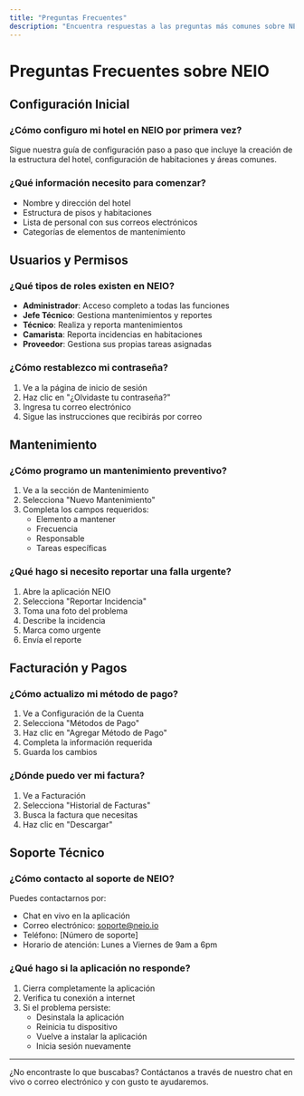 ```yaml
---
title: "Preguntas Frecuentes"
description: "Encuentra respuestas a las preguntas más comunes sobre NEIO"
---
```


# Preguntas Frecuentes sobre NEIO

## Configuración Inicial

### ¿Cómo configuro mi hotel en NEIO por primera vez?
Sigue nuestra guía de configuración paso a paso que incluye la creación de la estructura del hotel, configuración de habitaciones y áreas comunes.

### ¿Qué información necesito para comenzar?
- Nombre y dirección del hotel
- Estructura de pisos y habitaciones
- Lista de personal con sus correos electrónicos
- Categorías de elementos de mantenimiento

## Usuarios y Permisos

### ¿Qué tipos de roles existen en NEIO?
- **Administrador**: Acceso completo a todas las funciones
- **Jefe Técnico**: Gestiona mantenimientos y reportes
- **Técnico**: Realiza y reporta mantenimientos
- **Camarista**: Reporta incidencias en habitaciones
- **Proveedor**: Gestiona sus propias tareas asignadas

### ¿Cómo restablezco mi contraseña?
1. Ve a la página de inicio de sesión
2. Haz clic en "¿Olvidaste tu contraseña?"
3. Ingresa tu correo electrónico
4. Sigue las instrucciones que recibirás por correo

## Mantenimiento

### ¿Cómo programo un mantenimiento preventivo?
1. Ve a la sección de Mantenimiento
2. Selecciona "Nuevo Mantenimiento"
3. Completa los campos requeridos:
   - Elemento a mantener
   - Frecuencia
   - Responsable
   - Tareas específicas

### ¿Qué hago si necesito reportar una falla urgente?
1. Abre la aplicación NEIO
2. Selecciona "Reportar Incidencia"
3. Toma una foto del problema
4. Describe la incidencia
5. Marca como urgente
6. Envía el reporte

## Facturación y Pagos

### ¿Cómo actualizo mi método de pago?
1. Ve a Configuración de la Cuenta
2. Selecciona "Métodos de Pago"
3. Haz clic en "Agregar Método de Pago"
4. Completa la información requerida
5. Guarda los cambios

### ¿Dónde puedo ver mi factura?
1. Ve a Facturación
2. Selecciona "Historial de Facturas"
3. Busca la factura que necesitas
4. Haz clic en "Descargar"

## Soporte Técnico

### ¿Cómo contacto al soporte de NEIO?
Puedes contactarnos por:
- Chat en vivo en la aplicación
- Correo electrónico: soporte@neio.io
- Teléfono: [Número de soporte]
- Horario de atención: Lunes a Viernes de 9am a 6pm

### ¿Qué hago si la aplicación no responde?
1. Cierra completamente la aplicación
2. Verifica tu conexión a internet
3. Si el problema persiste:
   - Desinstala la aplicación
   - Reinicia tu dispositivo
   - Vuelve a instalar la aplicación
   - Inicia sesión nuevamente
   
---

<Info>
¿No encontraste lo que buscabas? Contáctanos a través de nuestro chat en vivo o correo electrónico y con gusto te ayudaremos.
</Info>